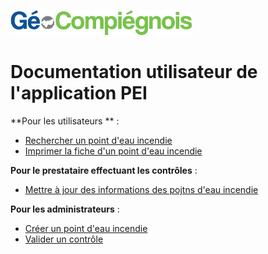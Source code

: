 ![GeoCompiegnois](img/Logo_web-GeoCompiegnois.png)

# Documentation utilisateur de l'application PEI

**Pour les utilisateurs ** :
- [Rechercher un point d'eau incendie](http://geo.compiegnois.fr/documents/cms/fiche_aide/pei_guideutil2_rechercher_controle.pdf)
- [Imprimer la fiche d'un point d'eau incendie](http://geo.compiegnois.fr/documents/cms/fiche_aide/pei_guideutil2_imprimer_controle.pdf)

**Pour le prestataire effectuant les contrôles** :
- [Mettre à jour des informations des pojtns d'eau incendie](http://geo.compiegnois.fr/documents/cms/fiche_aide/pei_guideutil2_modifier_controle.pdf)

**Pour les administrateurs** :
- [Créer un point d'eau incendie](http://geo.compiegnois.fr/documents/cms/fiche_aide/pei_guideadmin1_saisie_controle.pdf)
- [Valider un contrôle](http://geo.compiegnois.fr/documents/cms/fiche_aide/pei_guideadmin1_valider_controle.pdf)


